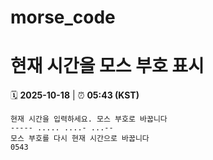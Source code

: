 # morse_code
# 현재 시간을 모스 부호 표시
<!-- MORSE_TIME_START -->
🗓️ **2025-10-18** | ⏰ **05:43 (KST)**

```
현재 시간을 입력하세요. 모스 부호로 바꿉니다
----- ..... ....- ...--
모스 부호를 다시 현재 시간으로 바꿉니다
0543
```
<!-- MORSE_TIME_END -->
